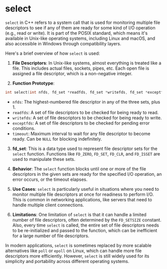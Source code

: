 # select
`select` in C++ refers to a system call that is used for monitoring multiple file descriptors to see if any of them are ready for some kind of I/O operation (e.g., read or write). It is part of the POSIX standard, which means it's available in Unix-like operating systems, including Linux and macOS, and also accessible in Windows through compatibility layers.

Here's a brief overview of how `select` is used:

1. **File Descriptors**: In Unix-like systems, almost everything is treated like a file. This includes actual files, sockets, pipes, etc. Each open file is assigned a file descriptor, which is a non-negative integer.
    
2. **Function Prototype**:

```cpp
int select(int nfds, fd_set *readfds, fd_set *writefds, fd_set *exceptfds, struct timeval *timeout);
```

- `nfds`: The highest-numbered file descriptor in any of the three sets, plus 1.
- `readfds`: A set of file descriptors to be checked for being ready to read.
- `writefds`: A set of file descriptors to be checked for being ready to write.
- `exceptfds`: A set of file descriptors to be checked for pending error conditions.
- `timeout`: Maximum interval to wait for any file descriptor to become ready. Can be `NULL` for blocking indefinitely.

3. **fd_set**: This is a data type used to represent file descriptor sets for the `select` function. Functions like `FD_ZERO`, `FD_SET`, `FD_CLR`, and `FD_ISSET` are used to manipulate these sets.

4. **Behavior**: The `select` function blocks until one or more of the file descriptors in the given sets are ready for the specified I/O operation, an error occurs, or the timeout elapses.

5. **Use Cases**: `select` is particularly useful in situations where you need to monitor multiple file descriptors at once for readiness to perform I/O. This is common in networking applications, like servers that need to handle multiple client connections.

6. **Limitations**: One limitation of `select` is that it can handle a limited number of file descriptors, often determined by the `FD_SETSIZE` constant. Also, every time `select` is called, the entire set of file descriptors needs to be re-initialized and passed to the function, which can be inefficient for a large number of file descriptors.

In modern applications, `select` is sometimes replaced by more scalable alternatives like `poll` or `epoll` on Linux, which can handle more file descriptors more efficiently. However, `select` is still widely used for its simplicity and portability across different operating systems.